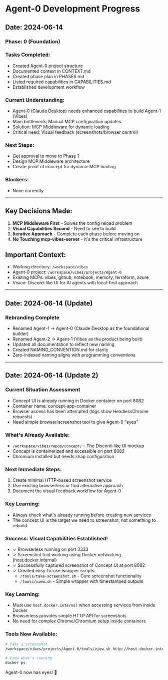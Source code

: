 # Agent-0 Development Progress

## Date: 2024-06-14
### Phase: 0 (Foundation)
### Tasks Completed:
- Created Agent-0 project structure
- Documented context in CONTEXT.md
- Created phase plan in PHASES.md
- Listed required capabilities in CAPABILITIES.md
- Established development workflow

### Current Understanding:
- Agent-0 (Claude Desktop) needs enhanced capabilities to build Agent-1 (Vibes)
- Main bottleneck: Manual MCP configuration updates
- Solution: MCP Middleware for dynamic loading
- Critical need: Visual feedback (screenshots/browser control)

### Next Steps:
- Get approval to move to Phase 1
- Design MCP Middleware architecture
- Create proof of concept for dynamic MCP loading

### Blockers:
- None currently

---

## Key Decisions Made:
1. **MCP Middleware First** - Solves the config reload problem
2. **Visual Capabilities Second** - Need to see to build
3. **Iterative Approach** - Complete each phase before moving on
4. **No Touching mcp-vibes-server** - It's the critical infrastructure

## Important Context:
- Working directory: `/workspace/vibes`
- Agent-0 project: `/workspace/vibes/projects/Agent-0`
- Existing MCPs: vibes, github, notebook, memory, terraform, azure
- Vision: Discord-like UI for AI agents with local-first approach


---

## Date: 2024-06-14 (Update)
### Rebranding Complete
- Renamed Agent-1 → Agent-0 (Claude Desktop as the foundational builder)
- Renamed Agent-2 → Agent-1 (Vibes as the product being built)
- Updated all documentation to reflect new naming
- Created NAMING_CONVENTION.md for clarity
- Zero-indexed naming aligns with programming conventions


---

## Date: 2024-06-14 (Update 2)
### Current Situation Assessment
- Concept UI is already running in Docker container on port 8082
- Container name: concept-app-container
- Browser access has been attempted (logs show HeadlessChrome requests)
- Need simple browser/screenshot tool to give Agent-0 "eyes"

### What's Already Available:
- `/workspace/vibes/repos/concept/` - The Discord-like UI mockup
- Concept is containerized and accessible on port 8082
- Chromium installed but needs snap configuration

### Next Immediate Steps:
1. Create minimal HTTP-based screenshot service
2. Use existing browserless or find alternative approach
3. Document the visual feedback workflow for Agent-0

### Key Learning:
- Always check what's already running before creating new services
- The concept UI is the target we need to screenshot, not something to rebuild

### Success: Visual Capabilities Established!
- ✓ Browserless running on port 3333
- ✓ Screenshot tool working using Docker networking (host.docker.internal)
- ✓ Successfully captured screenshot of Concept UI at port 8082
- ✓ Created easy-to-use wrapper scripts:
  - `/tools/take-screenshot.sh` - Core screenshot functionality
  - `/tools/view.sh` - Simple wrapper with timestamped outputs

### Key Learning:
- Must use `host.docker.internal` when accessing services from inside Docker
- Browserless provides simple HTTP API for screenshots
- No need for complex Chrome/Chromium setup inside containers

### Tools Now Available:
```bash
# Take a screenshot
/workspace/vibes/projects/Agent-0/tools/view.sh http://host.docker.internal:8082

# View what's running
docker ps
```

Agent-0 now has eyes! 👀
